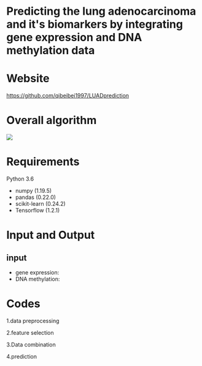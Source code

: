 # Predicting the lung adenocarcinoma and it's biomarkers by integrating gene expression and DNA methylation data

# Website

<https://github.com/qibeibei1997/LUADprediction> 

# Overall algorithm

![](https://github.com/qibeibei1997/LUADprediction/blob/master/img/Fig1.jpg)

# Requirements

Python 3.6

- numpy (1.19.5)
- pandas (0.22.0)
- scikit-learn (0.24.2)
- Tensorflow (1.2.1)

# Input and Output

## input

- gene expression:
- DNA methylation:

# Codes

1.data preprocessing

2.feature selection

3.Data combination

4.prediction